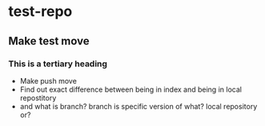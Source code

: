 # test-repo
## Make test move
### This is a tertiary heading
* Make push move
* Find out exact difference between being in index and being in local repostitory
* and what is branch? branch is specific version of what? local repository or?
